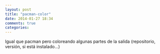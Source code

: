 ```yaml
---
layout: post
title: "pacman-color"
date: 2014-01-27 18:34
comments: true
categories: 
---
```

Igual que pacman pero coloreando algunas partes de la salida (repositorio, versión, si está instalado...)

